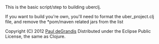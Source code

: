 This is the basic script/step to building uberclj.

If you want to build you're own, you'll need to format the uber_project.clj file, and remove the *pom/maven related jars from the list

Copyright (C) 2012 [Paul deGrandis](http://www.pauldee.org/blog)
Distributed under the Eclipse Public License, the same as Clojure.

